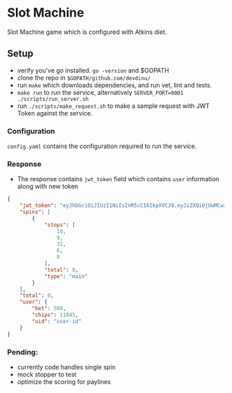 # Slot Machine

Slot Machine game which is configured with Atkins diet.


## Setup
- verify you've go installed. `go -version` and $GOPATH
- clone the repo in `$GOPATH/github.com/devdinu/`
- run `make` which downloads dependencies, and run vet, lint and tests.
- `make run` to run the service, alternatively `SERVER_PORT=8001 ./scripts/run_server.sh`
- run `./scripts/make_request.sh` to make a sample request with JWT Token against the service.


### Configuration
`config.yaml` contains the configuration required to run the service.

### Response
* The response contains `jwt_token` field which contains `user` information along with new token
```json
{
    "jwt_token": "eyJhbGciOiJIUzI1NiIsInR5cCI6IkpXVCJ9.eyJiZXQiOjUwMCwiY2hpcHMiOjExODQ1LCJ1aWQiOiJ1c2VyLWlkIiwiZXhwIjoxNTQ0MjY1Mzk0fQ", 
    "spins": [
        {
            "stops": [
                10,
                9,
                31,
                6,
                8
            ],
            "total": 0,
            "type": "main"
        }
    ],
    "total": 0,
    "user": {
        "bet": 500,
        "chips": 11845,
        "uid": "user-id"
    }
}
```

### Pending:
- currently code handles single spin
- mock stopper to test
- optimize the scoring for paylines
